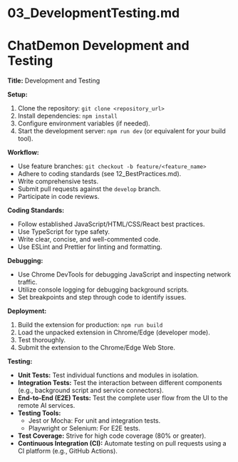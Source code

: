 # 03_DevelopmentTesting.md
# ChatDemon Development and Testing
**Title:** Development and Testing

**Setup:**

1.  Clone the repository: `git clone <repository_url>`
2.  Install dependencies: `npm install`
3.  Configure environment variables (if needed).
4.  Start the development server: `npm run dev` (or equivalent for your build tool).

**Workflow:**

*   Use feature branches: `git checkout -b feature/<feature_name>`
*   Adhere to coding standards (see 12_BestPractices.md).
*   Write comprehensive tests.
*   Submit pull requests against the `develop` branch.
*   Participate in code reviews.

**Coding Standards:**

*   Follow established JavaScript/HTML/CSS/React best practices.
*   Use TypeScript for type safety.
*   Write clear, concise, and well-commented code.
*   Use ESLint and Prettier for linting and formatting.

**Debugging:**

*   Use Chrome DevTools for debugging JavaScript and inspecting network traffic.
*   Utilize console logging for debugging background scripts.
*   Set breakpoints and step through code to identify issues.

**Deployment:**

1.  Build the extension for production: `npm run build`
2.  Load the unpacked extension in Chrome/Edge (developer mode).
3.  Test thoroughly.
4.  Submit the extension to the Chrome/Edge Web Store.

**Testing:**

*   **Unit Tests:** Test individual functions and modules in isolation.
*   **Integration Tests:** Test the interaction between different components (e.g., background script and service connectors).
*   **End-to-End (E2E) Tests:** Test the complete user flow from the UI to the remote AI services.
*   **Testing Tools:**
    *   Jest or Mocha: For unit and integration tests.
    *   Playwright or Selenium: For E2E tests.
*   **Test Coverage:** Strive for high code coverage (80% or greater).
*   **Continuous Integration (CI):** Automate testing on pull requests using a CI platform (e.g., GitHub Actions).